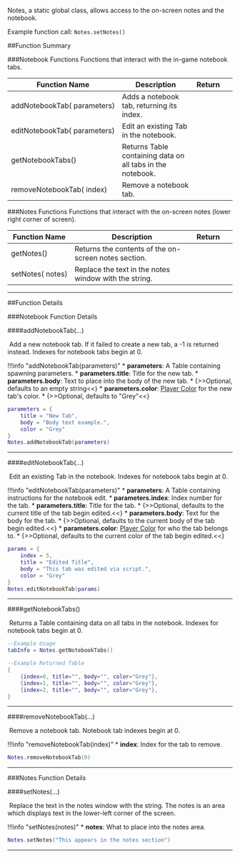 Notes, a static global class, allows access to the on-screen notes and the notebook.

Example function call: `Notes.setNotes()`

##Function Summary

###Notebook Functions
Functions that interact with the in-game notebook tabs.

Function Name | Description | Return | &nbsp;
-- | -- | -- | --
addNotebookTab([<span class="tag tab"></span>](/types)&nbsp;parameters) | Adds a notebook tab, returning its index. | [<span class="ret int"></span>](/types) | [<span class="i"></span>](#addnotebooktab)
editNotebookTab([<span class="tag tab"></span>](/types)&nbsp;parameters) | Edit an existing Tab in the notebook. | [<span class="ret boo"></span>](/types) | [<span class="i"></span>](#editnotebooktab)
getNotebookTabs() | Returns Table containing data on all tabs in the notebook. | [<span class="ret tab"></span>](/types) | [<span class="i"></span>](#getnotebooktabs)
removeNotebookTab([<span class="tag int"></span>](/types)&nbsp;index) | Remove a notebook tab. | [<span class="ret boo"></span>](/types) | [<span class="i"></span>](#removenotebooktab)

###Notes Functions
Functions that interact with the on-screen notes (lower right corner of screen).

Function Name | Description | Return | &nbsp;
-- | -- | -- | --
<a class="anchor" id="getnotes"></a>getNotes() | Returns the contents of the on-screen notes section. | [<span class="ret str"></span>](/types) |
setNotes([<span class="tag str"></span>](/types)&nbsp;notes) | Replace the text in the notes window with the string. | [<span class="ret boo"></span>](/types) | [<span class="i"></span>](#setnotes)

---


##Function Details


###Notebook Function Details

####addNotebookTab(...)

[<span class="ret int"></span>](/types)&nbsp;Add a new notebook tab. If it failed to create a new tab, a -1 is returned instead. Indexes for notebook tabs begin at 0.

!!!info "addNotebookTab(parameters)"
	* [<span class="tag tab"></span>](/types) **parameters**: A Table containing spawning parameters.
		* [<span class="tag str"></span>](/types) **parameters.title**: Title for the new tab.
		* [<span class="tag str"></span>](/types) **parameters.body**: Text to place into the body of the new tab.
			* {>>Optional, defaults to an empty string<<}
		* [<span class="tag str"></span>](/types) **parameters.color**: [Player Color](/player) for the new tab's color.
			* {>>Optional, defaults to "Grey"<<}

``` Lua
parameters = {
	title = "New Tab",
	body = "Body text example.",
	color = "Grey"
}
Notes.addNotebookTab(parameters)
```

---


####editNotebookTab(...)

[<span class="ret boo"></span>](/types)&nbsp;Edit an existing Tab in the notebook. Indexes for notebook tabs begin at 0.

!!!info "editNotebookTab(parameters)"
	* [<span class="tag tab"></span>](/types) **parameters**: A Table containing instructions for the notebook edit.
		* [<span class="tag int"></span>](/types) **parameters.index**: Index number for the tab.
		* [<span class="tag str"></span>](/types) **parameters.title**: Title for the tab.
			* {>>Optional, defaults to the current title of the tab begin edited.<<}
		* [<span class="tag str"></span>](/types) **parameters.body**: Text for the body for the tab.
			* {>>Optional, defaults to the current body of the tab begin edited.<<}
		* [<span class="tag str"></span>](/types) **parameters.color**: [Player Color](/player-color) for who the tab belongs to.
			* {>>Optional, defaults to the current color of the tab begin edited.<<}

``` Lua
params = {
	index = 5,
	title = "Edited Title",
	body = "This tab was edited via script.",
	color = "Grey"
}
Notes.editNotebookTab(params)
```

---


####getNotebookTabs()

[<span class="ret tab"></span>](/types)&nbsp;Returns a Table containing data on all tabs in the notebook. Indexes for notebook tabs begin at 0.

``` Lua
--Example Usage
tabInfo = Notes.getNotebookTabs()
```
``` Lua
--Example Returned Table
{
	{index=0, title="", body="", color="Grey"},
	{index=1, title="", body="", color="Grey"},
	{index=2, title="", body="", color="Grey"},
}
```

---


####removeNotebookTab(...)

[<span class="ret boo"></span>](/types)&nbsp;Remove a notebook tab. Notebook tab indexes begin at 0.

!!!info "removeNotebookTab(index)"
	* [<span class="tag int"></span>](/types) **index**: Index for the tab to remove.

``` Lua
Notes.removeNotebookTab(0)
```

---





###Notes Function Details


####setNotes(...)

[<span class="ret boo"></span>](/types)&nbsp;Replace the text in the notes window with the string. The notes is an area which displays text in the lower-left corner of the screen.

!!!info "setNotes(notes)"
	* [<span class="tag str"></span>](/types) **notes**: What to place into the notes area.

``` Lua
Notes.setNotes("This appears in the notes section")
```

---
